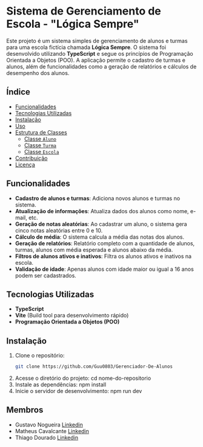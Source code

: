 # Sistema de Gerenciamento de Escola - "Lógica Sempre"

Este projeto é um sistema simples de gerenciamento de alunos e turmas para uma escola fictícia chamada **Lógica Sempre**. O sistema foi desenvolvido utilizando **TypeScript** e segue os princípios de Programação Orientada a Objetos (POO). A aplicação permite o cadastro de turmas e alunos, além de funcionalidades como a geração de relatórios e cálculos de desempenho dos alunos.

## Índice

- [Funcionalidades](#funcionalidades)
- [Tecnologias Utilizadas](#tecnologias-utilizadas)
- [Instalação](#instalação)
- [Uso](#uso)
- [Estrutura de Classes](#estrutura-de-classes)
  - [Classe `Aluno`](#classe-aluno)
  - [Classe `Turma`](#classe-turma)
  - [Classe `Escola`](#classe-escola)
- [Contribuição](#contribuição)
- [Licença](#licença)

## Funcionalidades

- **Cadastro de alunos e turmas**: Adiciona novos alunos e turmas no sistema.
- **Atualização de informações**: Atualiza dados dos alunos como nome, e-mail, etc.
- **Geração de notas aleatórias**: Ao cadastrar um aluno, o sistema gera cinco notas aleatórias entre 0 e 10.
- **Cálculo de média**: O sistema calcula a média das notas dos alunos.
- **Geração de relatórios**: Relatório completo com a quantidade de alunos, turmas, alunos com média esperada e alunos abaixo da média.
- **Filtros de alunos ativos e inativos**: Filtra os alunos ativos e inativos na escola.
- **Validação de idade**: Apenas alunos com idade maior ou igual a 16 anos podem ser cadastrados.

## Tecnologias Utilizadas

- **TypeScript**
- **Vite** (Build tool para desenvolvimento rápido)
- **Programação Orientada a Objetos (POO)**

## Instalação

1. Clone o repositório:
   ```bash
   git clone https://github.com/Guu0803/Gerenciador-De-Alunos
2. Acesse o diretório do projeto:
   cd nome-do-repositorio
3. Instale as dependências:
   npm install
4. Inicie o servidor de desenvolvimento:
   npm run dev


## Membros
- Gustavo Nogueira [Linkedin]([URL](https://www.linkedin.com/in/gustavo-henrique-nogueira-11659a221/))
- Matheus Cavalcante [Linkedin]([URL](https://www.linkedin.com/in/matheus-cavalcante-ab2256221/))
- Thiago Dourado [Linkedin]([URL](https://www.linkedin.com/in/thiago-dourado-fontenla/))


